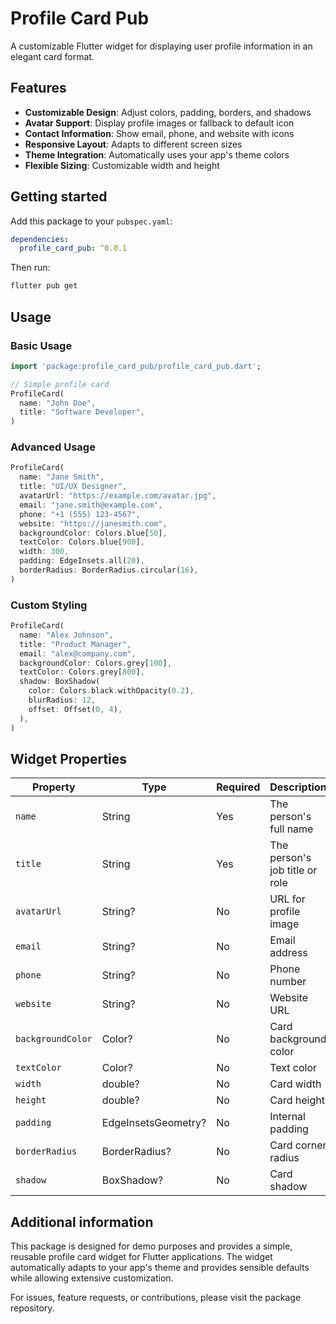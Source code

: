 # Profile Card Pub

A customizable Flutter widget for displaying user profile information in an elegant card format.

## Features

- **Customizable Design**: Adjust colors, padding, borders, and shadows
- **Avatar Support**: Display profile images or fallback to default icon
- **Contact Information**: Show email, phone, and website with icons
- **Responsive Layout**: Adapts to different screen sizes
- **Theme Integration**: Automatically uses your app's theme colors
- **Flexible Sizing**: Customizable width and height

## Getting started

Add this package to your `pubspec.yaml`:

```yaml
dependencies:
  profile_card_pub: ^0.0.1
```

Then run:
```bash
flutter pub get
```

## Usage

### Basic Usage

```dart
import 'package:profile_card_pub/profile_card_pub.dart';

// Simple profile card
ProfileCard(
  name: "John Doe",
  title: "Software Developer",
)
```

### Advanced Usage

```dart
ProfileCard(
  name: "Jane Smith",
  title: "UI/UX Designer",
  avatarUrl: "https://example.com/avatar.jpg",
  email: "jane.smith@example.com",
  phone: "+1 (555) 123-4567",
  website: "https://janesmith.com",
  backgroundColor: Colors.blue[50],
  textColor: Colors.blue[900],
  width: 300,
  padding: EdgeInsets.all(20),
  borderRadius: BorderRadius.circular(16),
)
```

### Custom Styling

```dart
ProfileCard(
  name: "Alex Johnson",
  title: "Product Manager",
  email: "alex@company.com",
  backgroundColor: Colors.grey[100],
  textColor: Colors.grey[800],
  shadow: BoxShadow(
    color: Colors.black.withOpacity(0.2),
    blurRadius: 12,
    offset: Offset(0, 4),
  ),
)
```

## Widget Properties

| Property | Type | Required | Description |
|----------|------|----------|-------------|
| `name` | String | Yes | The person's full name |
| `title` | String | Yes | The person's job title or role |
| `avatarUrl` | String? | No | URL for profile image |
| `email` | String? | No | Email address |
| `phone` | String? | No | Phone number |
| `website` | String? | No | Website URL |
| `backgroundColor` | Color? | No | Card background color |
| `textColor` | Color? | No | Text color |
| `width` | double? | No | Card width |
| `height` | double? | No | Card height |
| `padding` | EdgeInsetsGeometry? | No | Internal padding |
| `borderRadius` | BorderRadius? | No | Card corner radius |
| `shadow` | BoxShadow? | No | Card shadow |

## Additional information

This package is designed for demo purposes and provides a simple, reusable profile card widget for Flutter applications. The widget automatically adapts to your app's theme and provides sensible defaults while allowing extensive customization.

For issues, feature requests, or contributions, please visit the package repository.
